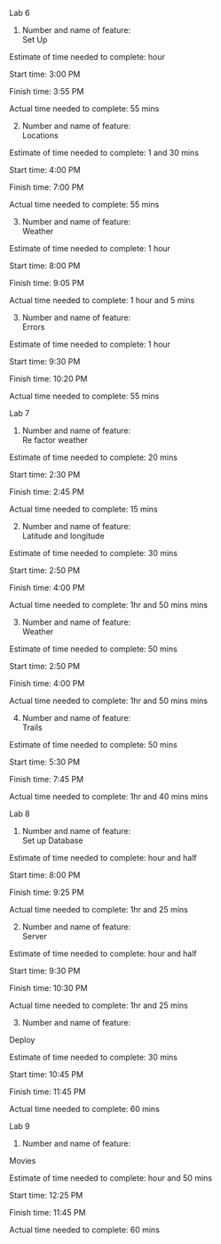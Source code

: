Lab 6 


1. Number and name of feature:  
Set Up

Estimate of time needed to complete: hour 

Start time: 3:00 PM

Finish time: 3:55 PM

Actual time needed to complete: 55 mins 


2. Number and name of feature:  
Locations 

Estimate of time needed to complete: 1 and 30 mins 

Start time: 4:00 PM

Finish time: 7:00 PM

Actual time needed to complete: 55 mins



3. Number and name of feature:  
Weather 

Estimate of time needed to complete: 1 hour  

Start time: 8:00 PM

Finish time: 9:05 PM

Actual time needed to complete:  1 hour and 5 mins 



3. Number and name of feature:  
Errors 

Estimate of time needed to complete: 1 hour  

Start time: 9:30 PM

Finish time: 10:20 PM

Actual time needed to complete: 55  mins 


Lab 7 

1. Number and name of feature:  
Re factor weather  

Estimate of time needed to complete: 20 mins  

Start time: 2:30 PM

Finish time: 2:45 PM

Actual time needed to complete: 15  mins 



2. Number and name of feature:  
 Latitude and longitude

Estimate of time needed to complete: 30 mins  

Start time: 2:50 PM

Finish time: 4:00 PM

Actual time needed to complete: 1hr and 50 mins  mins 



3. Number and name of feature:  
 Weather 

Estimate of time needed to complete: 50 mins  

Start time: 2:50 PM

Finish time: 4:00 PM

Actual time needed to complete: 1hr and 50 mins  mins 



4. Number and name of feature:  
 Trails 

Estimate of time needed to complete: 50 mins  

Start time: 5:30 PM

Finish time: 7:45 PM

Actual time needed to complete: 1hr and 40 mins  mins 


Lab 8


1. Number and name of feature:  
Set up Database 

Estimate of time needed to complete: hour and half 

Start time: 8:00 PM

Finish time: 9:25 PM

Actual time needed to complete: 1hr and 25 mins 



2. Number and name of feature:  
Server

Estimate of time needed to complete: hour and half 

Start time: 9:30 PM

Finish time: 10:30 PM

Actual time needed to complete: 1hr and 25 mins 



3. Number and name of feature: 

Deploy 

Estimate of time needed to complete: 30 mins 

Start time: 10:45 PM

Finish time: 11:45 PM

Actual time needed to complete: 60 mins 


Lab 9 

1. Number and name of feature: 

Movies 

Estimate of time needed to complete: hour and 50 mins 

Start time: 12:25 PM

Finish time: 11:45 PM

Actual time needed to complete: 60 mins 